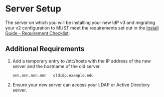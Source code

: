 ---
---

# Server Setup #
The server on which you will be installing your new IdP v3 and migrating your v2 configuration to MUST meet the requirements set out in the [Install Guide - Requirement Checklist](http://ausaccessfed.github.io/shibboleth-idp-installer/requirements-checklist.html "Requirements Checklist").

## Additional Requirements ##
1. Add a temporary entry to /etc/hosts with the IP address of the new server and the hostname of the old server.

     `nnn.nnn.nnn.nnn   oldidp.example.edu`
 
2. Ensure your new server can access your LDAP or Active Directory server.

